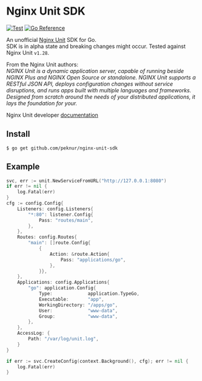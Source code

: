 # Nginx Unit SDK
[![Test](https://github.com/peknur/nginx-unit-sdk/actions/workflows/test.yml/badge.svg)](https://github.com/peknur/nginx-unit-sdk/actions/workflows/test.yml)
[![Go Reference](https://pkg.go.dev/badge/github.com/peknur/nginx-unit-sdk/unit.svg)](https://pkg.go.dev/github.com/peknur/nginx-unit-sdk/unit)

An unofficial [Nginx Unit](https://www.nginx.com/products/nginx-unit/) SDK for Go.  
SDK is in alpha state and breaking changes might occur. Tested against Nginx Unit `v1.28`.

From the Nginx Unit authors:  
*NGINX Unit is a dynamic application server, capable of running beside NGINX Plus and NGINX Open Source or standalone. NGINX Unit supports a RESTful JSON API, deploys configuration changes without service disruptions, and runs apps built with multiple languages and frameworks. Designed from scratch around the needs of your distributed applications, it lays the foundation for your.*

Nginx Unit developer [documentation](https://unit.nginx.org/)

## Install
```
$ go get github.com/peknur/nginx-unit-sdk
```
## Example

```go
svc, err := unit.NewServiceFromURL("http://127.0.0.1:8080")
if err != nil {
	log.Fatal(err)
}
cfg := config.Config{
	Listeners: config.Listeners{
		"*:80": listener.Config{
			Pass: "routes/main",
		},
	},
	Routes: config.Routes{
		"main": []route.Config{
			{
				Action: &route.Action{
					Pass: "applications/go",
				},
			}},
	},
	Applications: config.Applications{
		"go": application.Config{
			Type:             application.TypeGo,
			Executable:       "app",
			WorkingDirectory: "/apps/go",
			User:             "www-data",
			Group:            "www-data",
		},
	},
	AccessLog: {
		Path: "/var/log/unit.log",
	}
}

if err := svc.CreateConfig(context.Background(), cfg); err != nil {
	log.Fatal(err)
}
```
